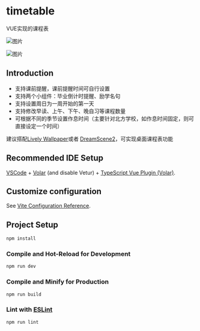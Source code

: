 # timetable

VUE实现的课程表

![图片](https://github.com/52fisher/TimeTable/assets/32198215/50b1236b-85e3-4a05-9830-80a68c7dd503)

![图片](https://github.com/52fisher/TimeTable/assets/32198215/b23bdfe2-18d0-4f48-a55d-3c6805cafa2f)
 
## Introduction
 - 支持课前提醒，课前提醒时间可自行设置
 - 支持两个小组件：毕业倒计时提醒、励学名句
 - 支持设置周日为一周开始的第一天
 - 支持修改早读、上午、下午、晚自习等课程数量
 - 可根据不同的季节设置作息时间（主要针对北方学校，如作息时间固定，则可直接设定一个时间）


建议搭配[Lively Wallpaper](https://github.com/rocksdanister/lively)或者 [DreamScene2](https://github.com/he55/DreamScene2)，可实现桌面课程表功能
## Recommended IDE Setup

[VSCode](https://code.visualstudio.com/) + [Volar](https://marketplace.visualstudio.com/items?itemName=Vue.volar) (and disable Vetur) + [TypeScript Vue Plugin (Volar)](https://marketplace.visualstudio.com/items?itemName=Vue.vscode-typescript-vue-plugin).

## Customize configuration

See [Vite Configuration Reference](https://vitejs.dev/config/).

## Project Setup

```sh
npm install
```

### Compile and Hot-Reload for Development

```sh
npm run dev
```

### Compile and Minify for Production

```sh
npm run build
```

### Lint with [ESLint](https://eslint.org/)

```sh
npm run lint
```
